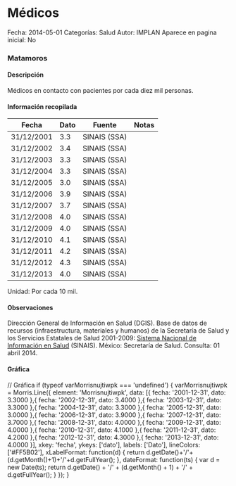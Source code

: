 Médicos
=====

Fecha: 2014-05-01
Categorías: Salud
Autor: IMPLAN
Aparece en pagina inicial: No

### Matamoros

#### Descripción

Médicos en contacto con pacientes por cada diez mil personas.

<!-- break -->

#### Información recopilada

<table class="table table-hover table-bordered matriz">
  <thead>
    <tr><th>Fecha</th><th>Dato</th><th>Fuente</th><th>Notas</th></tr>
  </thead>
  <tbody>
    <tr><td class="centrado">31/12/2001</td><td class="derecha">3.3</td><td>SINAIS (SSA)</td><td></td></tr>
    <tr><td class="centrado">31/12/2002</td><td class="derecha">3.4</td><td>SINAIS (SSA)</td><td></td></tr>
    <tr><td class="centrado">31/12/2003</td><td class="derecha">3.3</td><td>SINAIS (SSA)</td><td></td></tr>
    <tr><td class="centrado">31/12/2004</td><td class="derecha">3.3</td><td>SINAIS (SSA)</td><td></td></tr>
    <tr><td class="centrado">31/12/2005</td><td class="derecha">3.0</td><td>SINAIS (SSA)</td><td></td></tr>
    <tr><td class="centrado">31/12/2006</td><td class="derecha">3.9</td><td>SINAIS (SSA)</td><td></td></tr>
    <tr><td class="centrado">31/12/2007</td><td class="derecha">3.7</td><td>SINAIS (SSA)</td><td></td></tr>
    <tr><td class="centrado">31/12/2008</td><td class="derecha">4.0</td><td>SINAIS (SSA)</td><td></td></tr>
    <tr><td class="centrado">31/12/2009</td><td class="derecha">4.0</td><td>SINAIS (SSA)</td><td></td></tr>
    <tr><td class="centrado">31/12/2010</td><td class="derecha">4.1</td><td>SINAIS (SSA)</td><td></td></tr>
    <tr><td class="centrado">31/12/2011</td><td class="derecha">4.2</td><td>SINAIS (SSA)</td><td></td></tr>
    <tr><td class="centrado">31/12/2012</td><td class="derecha">4.3</td><td>SINAIS (SSA)</td><td></td></tr>
    <tr><td class="centrado">31/12/2013</td><td class="derecha">4.0</td><td>SINAIS (SSA)</td><td></td></tr>
  </tbody>
</table>

Unidad: Por cada 10 mil.

#### Observaciones

Dirección General de Información en Salud (DGIS). Base de datos de recursos (infraestructura, materiales y humanos) de la Secretaría de Salud y los Servicios Estatales de Salud 2001-2009: [Sistema Nacional de Información en Salud](http://www.sinais.salud.gob.mx) (SINAIS). México: Secretaría de Salud. Consulta: 01 abril 2014.

#### Gráfica

<div id="Morrisnujtiwpk" class="grafica"></div>
  // Gráfica
  if (typeof varMorrisnujtiwpk === 'undefined') {
    varMorrisnujtiwpk = Morris.Line({
      element: 'Morrisnujtiwpk',
      data: [{ fecha: '2001-12-31', dato: 3.3000 },{ fecha: '2002-12-31', dato: 3.4000 },{ fecha: '2003-12-31', dato: 3.3000 },{ fecha: '2004-12-31', dato: 3.3000 },{ fecha: '2005-12-31', dato: 3.0000 },{ fecha: '2006-12-31', dato: 3.9000 },{ fecha: '2007-12-31', dato: 3.7000 },{ fecha: '2008-12-31', dato: 4.0000 },{ fecha: '2009-12-31', dato: 4.0000 },{ fecha: '2010-12-31', dato: 4.1000 },{ fecha: '2011-12-31', dato: 4.2000 },{ fecha: '2012-12-31', dato: 4.3000 },{ fecha: '2013-12-31', dato: 4.0000 }],
      xkey: 'fecha',
      ykeys: ['dato'],
      labels: ['Dato'],
      lineColors: ['#FF5B02'],
      xLabelFormat: function(d) { return d.getDate()+'/'+(d.getMonth()+1)+'/'+d.getFullYear(); },
      dateFormat: function(ts) { var d = new Date(ts); return d.getDate() + '/' + (d.getMonth() + 1) + '/' + d.getFullYear(); }
    });
  }
